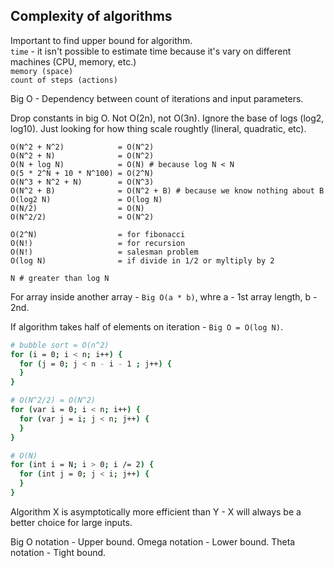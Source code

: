 Complexity of algorithms
-

Important to find upper bound for algorithm.
<br>`time` - it isn't possible to estimate time because it's vary on different machines (CPU, memory, etc.)
<br>`memory (space)`
<br>`count of steps (actions)`

Big O - Dependency between count of iterations and input parameters.

Drop constants in big O. Not O(2n), not O(3n).
Ignore the base of logs (log2, log10).
Just looking for how thing scale roughtly (lineral, quadratic, etc).

````
O(N^2 + N^2)            = O(N^2)
O(N^2 + N)              = O(N^2)
O(N + log N)            = O(N) # because log N < N
O(5 * 2^N + 10 * N^100) = O(2^N)
O(N^3 + N^2 + N)        = O(N^3)
O(N^2 + B)              = O(N^2 + B) # because we know nothing about B
O(log2 N)               = O(log N)
O(N/2)                  = O(N)
O(N^2/2)                = O(N^2)

O(2^N)                  = for fibonacci
O(N!)                   = for recursion
O(N!)                   = salesman problem
O(log N)                = if divide in 1/2 or myltiply by 2

N # greater than log N
````

For array inside another array - `Big O(a * b)`,
whre a - 1st array length, b - 2nd.

If algorithm takes half of elements on iteration - `Big O = O(log N)`.

````sh
# bubble sort = O(n^2)
for (i = 0; i < n; i++) {
  for (j = 0; j < n - i - 1 ; j++) {
  }
}

# O(N^2/2) = O(N^2)
for (var i = 0; i < n; i++) {
  for (var j = i; j < n; j++) {
  }
}

# O(N)
for (int i = N; i > 0; i /= 2) {
  for (int j = 0; j < i; j++) {
  }
}
````

Algorithm X is asymptotically more efficient than Y -
X will always be a better choice for large inputs.

Big O notation - Upper bound.
Omega notation - Lower bound.
Theta notation - Tight bound.
